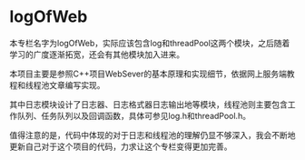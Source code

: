 # logOfWeb

本专栏名字为logOfWeb，实际应该包含log和threadPool这两个模块，之后随着学习的广度逐渐拓宽，还会有其他模块加入进来。

本项目主要是参照C++项目WebSever的基本原理和实现细节，依据网上服务端教程和线程池文章编写实现。

其中日志模块设计了日志器、日志格式器日志输出地等模块，线程池则主要包含工作队列、任务队列以及回调函数，具体可参见log.h和threadPool.h。

值得注意的是，代码中体现的对于日志和线程池的理解仍显不够深入，我会不断地更新自己对于这个项目的代码，力求让这个专栏变得更加完善。

